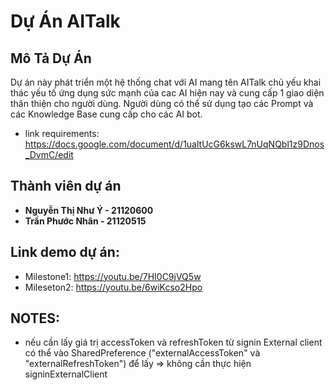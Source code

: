 # Dự Án AITalk

## Mô Tả Dự Án

Dự án này phát triển một hệ thống chat với AI mang tên AITalk chủ yếu khai thác yếu tố ứng dụng sức mạnh của cac AI hiện nay và cung cấp 1 giao diện thân thiện cho người dùng. Người dùng có thể sử dụng tạo các Prompt và các Knowledge Base cung cấp cho các AI bot.
- link requirements: https://docs.google.com/document/d/1ualtUcG6kswL7nUqNQbl1z9Dnos_DvmC/edit

## Thành viên dự án

- **Nguyễn Thị Như Ý - 21120600**
- **Trần Phước Nhân - 21120515**

## Link demo dự án:

- Milestone1: https://youtu.be/7HI0C9jVQ5w
- Mileseton2: https://youtu.be/6wiKcso2Hpo


## NOTES:
- nếu cần lấy giá trị accessToken và refreshToken từ signin External client có thể vào SharedPreference ("externalAccessToken" và "externalRefreshToken") để lấy => không cần thực hiện signinExternalClient

